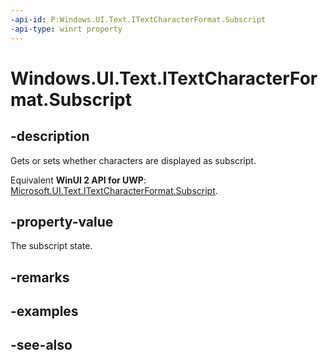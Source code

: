 ```yaml
---
-api-id: P:Windows.UI.Text.ITextCharacterFormat.Subscript
-api-type: winrt property
---
```


<!-- Property syntax
public Windows.UI.Text.FormatEffect Subscript { get;  set; }
-->

# Windows.UI.Text.ITextCharacterFormat.Subscript

## -description
Gets or sets whether characters are displayed as subscript.

Equivalent **WinUI 2 API for UWP**: [Microsoft.UI.Text.ITextCharacterFormat.Subscript](/windows/winui/api/microsoft.ui.text.itextcharacterformat.subscript).

## -property-value
The subscript state.

## -remarks

## -examples

## -see-also
